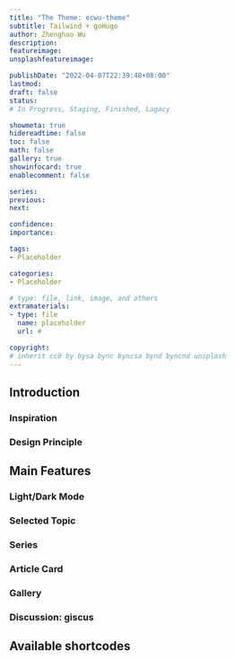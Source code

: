 ```yaml
---
title: "The Theme: ecwu-theme"
subtitle: Tailwind + goHugo
author: Zhenghao Wu
description: 
featureimage: 
unsplashfeatureimage: 

publishDate: "2022-04-07T22:39:48+08:00"
lastmod: 
draft: false
status: 
# In Progress, Staging, Finished, Lagacy

showmeta: true
hidereadtime: false
toc: false
math: false
gallery: true
showinfocard: true
enablecomment: false

series:
previous:
next:

confidence: 
importance: 

tags:
- Placeholder

categories:
- Placeholder

# type: file, link, image, and others
extramaterials:
- type: file
  name: placeholder
  url: #

copyright: 
# inherit cc0 by bysa bync byncsa bynd byncnd unsplash
---
```


## Introduction

### Inspiration

### Design Principle

## Main Features

### Light/Dark Mode

### Selected Topic

### Series

### Article Card

### Gallery

### Discussion: giscus

## Available shortcodes

